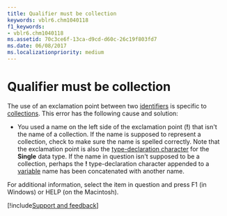 ```yaml
---
title: Qualifier must be collection
keywords: vblr6.chm1040118
f1_keywords:
- vblr6.chm1040118
ms.assetid: 70c3ce6f-13ca-d9cd-d60c-26c19f803fd7
ms.date: 06/08/2017
ms.localizationpriority: medium
---
```



# Qualifier must be collection

The use of an exclamation point between two [identifiers](../../Glossary/vbe-glossary.md#identifier) is specific to [collections](../../Glossary/vbe-glossary.md#collection). This error has the following cause and solution:

- You used a name on the left side of the exclamation point (**!**) that isn't the name of a collection. If the name is supposed to represent a collection, check to make sure the name is spelled correctly. Note that the exclamation point is also the [type-declaration character](../../Glossary/vbe-glossary.md#type-declaration-character) for the **Single** data type. If the name in question isn't supposed to be a collection, perhaps the **!** type-declaration character appended to a [variable](../../Glossary/vbe-glossary.md#variable) name has been concatenated with another name.

For additional information, select the item in question and press F1 (in Windows) or HELP (on the Macintosh).

[!include[Support and feedback](~/includes/feedback-boilerplate.md)]
